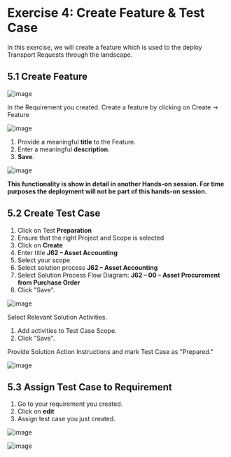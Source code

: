 # Exercise 4: Create Feature & Test Case 
In this exercise, we will create a feature which is used to the deploy Transport Requests through the landscape.  
## 5.1 Create Feature
![image](https://github.com/SAP-samples/teched2023-DT165/assets/148057376/a94ac958-0ac7-4de1-a9b0-b852ee3cea16)

In the Requirement you created. Create a feature by clicking on Create -> Feature

![image](https://github.com/SAP-samples/teched2023-DT165/assets/148057376/264954a3-8587-4e82-98ce-2c5f8f3a9d49)

1. Provide a meaningful **title** to the Feature.
2. Enter a meaningful **description**. 
3. **Save**.

![image](https://github.com/SAP-samples/teched2023-DT165/assets/148057376/f31c198a-1de2-4f4a-8473-088cff69f962)

**This functionality is show in detail in another Hands-on session. For time purposes the deployment will not be part of this hands-on session.**

## 5.2 Create Test Case 

1. Click on Test **Preparation** 
2. Ensure that the right Project and Scope is selected 
3. Click on **Create**
4. Enter title **J62 – Asset Accounting** 
5. Select your scope 
6. Select solution process **J62 – Asset Accounting** 
7. Select Solution Process Flow Diagram: **J62 – 00 – Asset Procurement from Purchase Order** 
8. Click "Save".

![image](https://github.com/SAP-samples/teched2023-DT165/assets/148057376/885fce34-608b-4453-98ee-e9a8065f262f)

Select Relevant Solution Activities. 
1. Add activities to Test Case Scope. 
2. Click "Save".
    
Provide Solution Action Instructions and mark Test Case as "Prepared." 


![image](https://github.com/SAP-samples/teched2023-DT165/assets/148057376/638af1cc-c85b-4424-8577-e47019c8ec8b)

## 5.3 Assign Test Case to Requirement 

1. Go to your requirement you created. 
2. Click on **edit** 
3. Assign test case you just created. 


![image](https://github.com/SAP-samples/teched2023-DT165/assets/148057376/967868f3-189a-4a21-af6f-7c7ec0508de0)


![image](https://github.com/SAP-samples/teched2023-DT165/assets/148057376/ec2a660f-0b4a-49fe-948b-bb6876dad98d)



 







 










